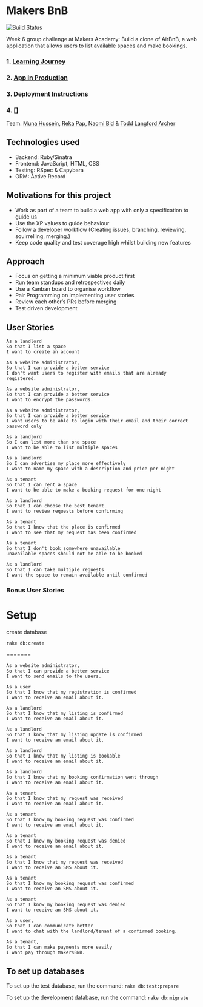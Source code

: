 # Makers BnB

[![Build Status](https://travis-ci.org/toddpla/makersbnb.svg?branch=master)](https://travis-ci.org/toddpla/makersbnb)

Week 6 group challenge at Makers Academy: Build a clone of AirBnB, a web application that allows users to list available spaces and make bookings.

### 1. [Learning Journey](https://github.com/toddpla/makersbnb/wiki/Team-Learning-Journey)
### 2. [App in Production](https://limitless-wildwood-70080.herokuapp.com/)
### 3. [Deployment Instructions](https://github.com/toddpla/makersbnb/wiki/App-Deployment)
### 4. []

Team:
[Muna Hussein](https://github.com/MHUS25),
[Reka Pap](https://github.com/rekapap),
[Naomi Bid](https://github.com/NaomiBid) &
[Todd Langford Archer](https://github.com/toddpla)

## Technologies used

* Backend: Ruby/Sinatra
* Frontend: JavaScript, HTML, CSS
* Testing: RSpec & Capybara
* ORM: Active Record

## Motivations for this project

* Work as part of a team to build a web app with only a specification to guide us
* Use the XP values to guide behaviour
* Follow a developer workflow (Creating issues, branching, reviewing, squirrelling, merging.)
* Keep code quality and test coverage high whilst building new features

## Approach

* Focus on getting a minimum viable product first
* Run team standups and retrospectives daily
* Use a Kanban board to organise workflow
* Pair Programming on implementing user stories
* Review each other’s PRs before merging
* Test driven development

## User Stories
```text
As a landlord
So that I list a space
I want to create an account

As a website administrator,
So that I can provide a better service
I don't want users to register with emails that are already registered.

As a website administrator,
So that I can provide a better service
I want to encrypt the passwords.

As a website administrator,
So that I can provide a better service
I want users to be able to login with their email and their correct password only

As a landlord
So I can list more than one space
I want to be able to list multiple spaces

As a landlord
So I can advertise my place more effectively
I want to name my space with a description and price per night

As a tenant
So that I can rent a space
I want to be able to make a booking request for one night

As a landlord
So that I can choose the best tenant
I want to review requests before confirming

As a tenant
So that I know that the place is confirmed
I want to see that my request has been confirmed

As a tenant
So that I don't book somewhere unavailable
unavailable spaces should not be able to be booked

As a landlord
So that I can take multiple requests
I want the space to remain available until confirmed
```

### Bonus User Stories

# Setup
create database
```
rake db:create
```
=======
```text
As a website administrator,
So that I can provide a better service
I want to send emails to the users.

As a user
So that I know that my registration is confirmed
I want to receive an email about it.

As a landlord
So that I know that my listing is confirmed
I want to receive an email about it.

As a landlord
So that I know that my listing update is confirmed
I want to receive an email about it.

As a landlord
So that I know that my listing is bookable
I want to receive an email about it.

As a landlord
So that I know that my booking confirmation went through
I want to receive an email about it.

As a tenant
So that I know that my request was received
I want to receive an email about it.

As a tenant
So that I know my booking request was confirmed
I want to receive an email about it.

As a tenant
So that I know my booking request was denied
I want to receive an email about it.

As a tenant
So that I know that my request was received
I want to receive an SMS about it.

As a tenant
So that I know my booking request was confirmed
I want to receive an SMS about it.

As a tenant
So that I know my booking request was denied
I want to receive an SMS about it.

As a user,
So that I can communicate better
I want to chat with the landlord/tenant of a confirmed booking.

As a tenant,
So that I can make payments more easily
I want pay through MakersBNB.

```

## To set up databases

To set up the test database, run the command:
```rake db:test:prepare```

To set up the development database, run the command:
```rake db:migrate```
